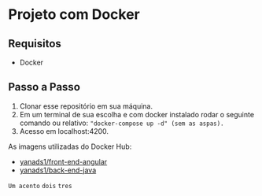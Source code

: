 # Projeto com Docker

## Requisitos 

- Docker

## Passo a Passo

1. Clonar esse repositório em sua máquina.
2. Em um terminal de sua escolha e com docker instalado rodar o seguinte comando ou relativo: ``"docker-compose up -d" (sem as aspas).``
3. Acesso em localhost:4200.

As imagens utilizadas do Docker Hub:

- [yanads1/front-end-angular](https://hub.docker.com/r/yanads1/front-end-angular)
- [yanads1/back-end-java](https://hub.docker.com/r/yanads1/back-end-java)

`Um acento`
``dois``
```tres```

